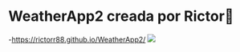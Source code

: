 # WeatherApp2 creada por Rictor💚
-https://rictorr88.github.io/WeatherApp2/
<img src="https://raw.githubusercontent.com/Rictorr88/WeatherApp2/master/images/weatherApp2.JPG">
